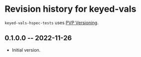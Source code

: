 # Revision history for keyed-vals

`keyed-vals-hspec-tests` uses [PVP Versioning][1].

## 0.1.0.0 -- 2022-11-26

* Initial version.

[1]: https://pvp.haskell.org
